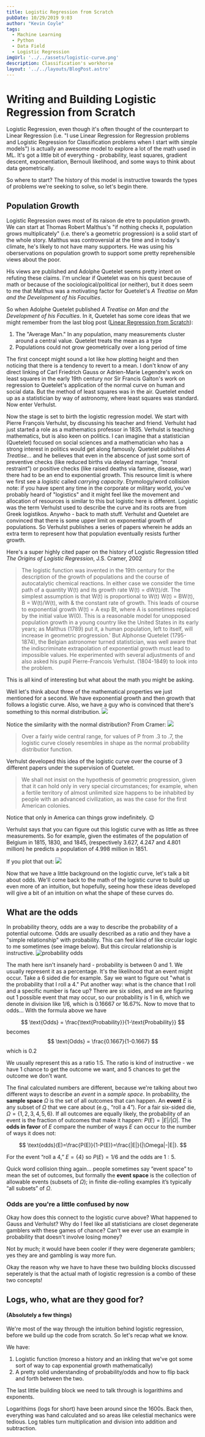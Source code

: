 ```yaml
---
title: Logistic Regression from Scratch
pubDate: 10/29/2019 9:03
author: "Kevin Coyle"
tags:
  - Machine Learning
  - Python
  - Data Field
  - Logistic Regression
imgUrl: '../../assets/logistic-curve.png'
description: Classification's workhorse
layout: '../../layouts/BlogPost.astro'
---
```


# Writing and Building Logistic Regression from Scratch

Logistic Regression, even though it's often thought of the counterpart to Linear Regression (i.e. "I use Linear Regression for Regression problems and Logistic Regression for Classification problems when I start with simple models") is actually an awesome model to explore a lot of the math used in ML. It's got a little bit of everything - probability, least squares, gradient descent, exponentiation, Bernouli likelihood, and some ways to think about data geometrically.

So where to start? The history of this model is instructive towards the types of problems we're seeking to solve, so let's begin there.

## Population Growth

Logistic Regression owes most of its raison de etre to population growth. We can start at Thomas Robert Malthus's "if nothing checks it, population grows multiplicately" (i.e. there's a geometric progression) is a solid start of the whole story. Malthus was controversial at the time and in today's climate, he's likely to not have many supporters. He was using his oberservations on population growth to support some pretty reprehensible views about the poor. 

His views are published and Adolphe Quetelet seems pretty intent on refuting these claims. I'm unclear if Quetelet was on his quest because of math or because of the sociological/political (or neither), but it does seem to me that Malthus was a motivating factor for Quetelet's _A Treatise on Man and the Development of his Faculties_. 

So when Adolphe Quetelet published _A Treatise on Man and the Development of his Faculties_. In it, Quetelet has some core ideas that we might remember from the last blog post ([Linear Regression from Scratch](https://blog.kevincoyle.xyz/blog/blogpost-191028)):
1. The "Average Man." In any population, many measurements cluster around a central value. Quetelet treats the mean as a type
2. Populations could not grow geometrically over a long period of time

The first concept might sound a lot like how plotting height and then noticing that there is a tendency to revert to a mean. I don't know of any direct linking of Carl Friedrich Gauss or Adrien-Marie Legendre's work on least squares in the early 19th century nor Sir Francis Galton's work on regression to Quetelet's application of the normal curve on human and social data. But the method of least squares was in the air. Quetelet ended up as a statistician by way of astronomy, where least squares was standard. Now enter Verhulst. 

Now the stage is set to birth the logistic regression model. We start with Pierre François Verhulst, by discussing his teacher and friend. Verhulst had just started a role as a mathematics professor in 1835. Verhulst is teaching mathematics, but is also keen on politics. I can imagine that a statistician (Quetelet) focused on social sciences and a mathematician who has a strong interest in politics would get along famously. Quetelet publishes _A Treatise..._ and he believes that even in the abscence of just some sort of preventive checks (like reduced births via delayed marriage, “moral restraint”) or positive checks (like raised deaths via famine, disease, war) there had to be an end to exponential growth. This resource limit is where we first see a _logistic_ called _carrying capacity_. Etymology/word collision note: if you have spent any time in the corporate or military world, you've probably heard of "logistics" and it might feel like the movement and allocation of resources is similar to this but logistic here is different. Logistic was the term Verhulst used to describe the curve and its roots are from Greek logistikos. Anywho - back to math stuff. Verhulst and Quetelet are convinced that there is some upper limit on exponential growth of populations. So Verhulst publishes a series of papers wherein he adds an extra term to represent how that population eventually resists further growth. 

Here's a super highly cited paper on the history of Logistic Regression titled _The Origins of Logistic Regression_, J.S. Cramer, 2002
> The logistic function was invented in the 19th century for the description of the growth of populations and the course of autocatalytic chemical reactions. In either case we consider the time path of a quantity W(t) and its growth rate W(t) = dW(t)/dt. The simplest assumption is that W(t) is proportional to W(t) W(t) = BW(t), B = W(t)/W(t), with & the constant rate of growth. This leads of course to exponential growth W(t) = A exp Bt, where A is sometimes replaced by the initial value W(0). This is a reasonable model for unopposed population growth in a young country like the United States in its early years; as Malthus (1789) put it, a human population, left to itself, will increase in geometric progression.' But Alphonse Quetelet (1795- 1874), the Belgian astronomer turned statistician, was well aware that the indiscriminate extrapolation of exponential growth must lead to impossible values. He experimented with several adjustments of and also asked his pupil Pierre-Francois Verhulst. (1804-1849) to look into the problem.

This is all kind of interesting but what about the math you might be asking. 

Well let's think about three of the mathematical properties we just mentioned for a second. We have exponential growth and then growth that follows a logistic curve. Also, we have a guy who is convinced that there's something to this normal distribution. 
![](../../assets/environment-populations-rate-growth-curve-competition-resources.webp) 

Notice the similarity with the normal distribution? From Cramer:
![](../../assets/logistic-curve.png)
> Over a fairly wide central range, for values of P from .3 to .7, the logistic curve closely resembles in shape as the normal probability distributior function.

Verhulst developed this idea of the logistic curve over the course of 3 different papers under the supervision of Quetelet.

> We shall not insist on the hypothesis of geometric progression, given that it can hold only in very special circumstances; for example, when a fertile territory of almost unlimited size happens to be inhabited by people with an advanced civilization, as was the case for the first American colonies.

Notice that only in America can things grow indefinitely. 😉

Verhulst says that you can figure out this logistic curve with as little as three measurements. So for example, given the estimates of the population of Belgium in 1815, 1830, and 1845, (respectively 3.627, 4.247 and 4.801 million) he predicts a population of 4.998 million in 1851. 

If you plot that out:
![](../../assets/population-belgium-1815.png)

Now that we have a little background on the logistic curve, let's talk a bit about odds. We'll come back to the math of the logistic curve to build up even more of an intuition, but hopefully, seeing how these ideas developed will give a bit of an intuition on what the shape of these curves do. 

## What are the odds

In probability theory, odds are a way to describe the probability of a potential outcome. Odds are usually described as a ratio and they have a "simple relationship" with probability. This can feel kind of like circular logic to me sometimes (see image below). But this circular relationship is instructive.
![probability odds](../../assets/probability-odds.png)

The math here isn't insanely hard - probability is between 0 and 1. We usually represent it as a percentage. It's the likelihood that an event might occur. Take a 6 sided die for example. Say we want to figure out "what is the probability that I roll a 4." Put another way: what is the chance that I roll and a specific number is face up? There are six sides, and we are figuring out 1 possible event that may occur, so our probability is 1 in 6, which we denote in division like 1/6, which is 0.16667 or 16.67%.  Now to move that to odds... With the formula above we have  


$$
\text{Odds} = \frac{\text{Probability}}{1-\text{Probability}}
$$
becomes
$$
\text{Odds} = \frac{0.1667}{1-0.1667}
$$
which is 0.2

We usually represent this as a ratio 1:5. The ratio is kind of instructive - we have 1 chance to get the outcome we want, and 5 chances to get the outcome we don't want. 

The final calculated numbers are different, because we're talking about two different ways to describe an _event_ in a _sample space_. In probability, the **sample space** $\Omega$ is the set of all outcomes that can happen. An **event** $E$ is any subset of $\Omega$ that we care about (e.g., “roll a 4”). For a fair six-sided die, $\Omega=\{1,2,3,4,5,6\}$. If all outcomes are equally likely, the probability of an event is the fraction of outcomes that make it happen: $P(E)=|E|/|\Omega|$. The **odds in favor** of $E$ compare the number of ways $E$ can occur to the number of ways it does not:

$$
\text{odds}(E)=\frac{P(E)}{1-P(E)}=\frac{|E|}{|\Omega|-|E|}.
$$

For the event “roll a 4,” $E=\{4\}$ so $P(E)=1/6$ and the odds are $1:5$.

Quick word collision thing again... people sometimes say “event space” to mean the set of outcomes, but formally the **event space** is the collection of allowable events (subsets of $\Omega$); in finite die-rolling examples it’s typically “all subsets” of $\Omega$.

### Odds are you're a little confused by now

Okay how does this connect to the logistic curve above? What happened to Gauss and Verhulst? Why do I feel like all statisticians are closet degenerate gamblers with these games of chance? Can't we ever use an example in probability that doesn't involve losing money?

Not by much; it would have been cooler if they were degenerate gamblers; yes they are and gambling is way more fun. 

Okay the reason why we have to have these two building blocks discussed seperately is that the actual math of logistic regression is a combo of these two concepts!

## Logs, who, what are they good for? 
#### (Absolutely a few things)

We're most of the way through the intuition behind logistic regression, before we build up the code from scratch. So let's recap what we know.

We have:
1. Logistic function (moreso a history and an inkling that we've got some sort of way to cap exponential growth mathematically)
2. A pretty solid understanding of probability/odds and how to flip back and forth between the two.

The last little building block we need to talk through is logarithims and exponents.

Logarithims (logs for short) have been around since the 1600s. Back then, everything was hand calculated and so areas like celestial mechanics were tedious. Log tables turn multiplication and division into addition and subtraction.